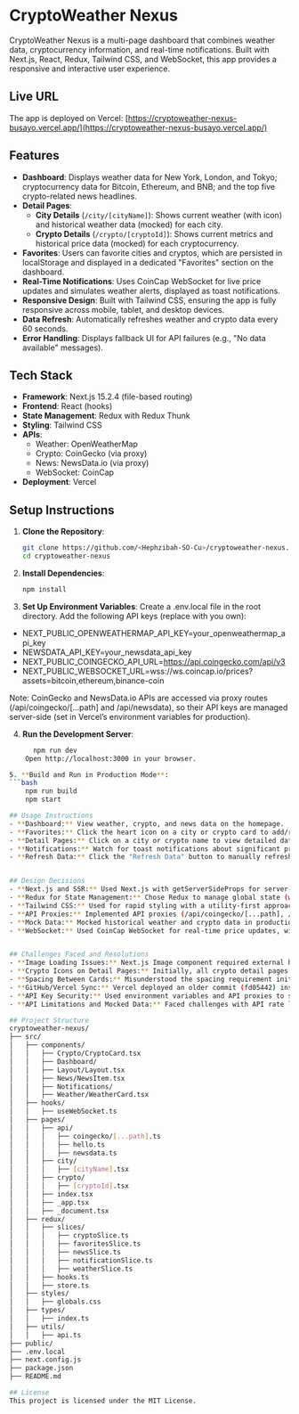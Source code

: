 # CryptoWeather Nexus

CryptoWeather Nexus is a multi-page dashboard that combines weather data, cryptocurrency information, and real-time notifications. Built with Next.js, React, Redux, Tailwind CSS, and WebSocket, this app provides a responsive and interactive user experience.

## Live URL
The app is deployed on Vercel: [https://cryptoweather-nexus-busayo.vercel.app/](https://cryptoweather-nexus-busayo.vercel.app/)

## Features
- **Dashboard**: Displays weather data for New York, London, and Tokyo; cryptocurrency data for Bitcoin, Ethereum, and BNB; and the top five crypto-related news headlines.
- **Detail Pages**:
  - **City Details** (`/city/[cityName]`): Shows current weather (with icon) and historical weather data (mocked) for each city.
  - **Crypto Details** (`/crypto/[cryptoId]`): Shows current metrics and historical price data (mocked) for each cryptocurrency.
- **Favorites**: Users can favorite cities and cryptos, which are persisted in localStorage and displayed in a dedicated "Favorites" section on the dashboard.
- **Real-Time Notifications**: Uses CoinCap WebSocket for live price updates and simulates weather alerts, displayed as toast notifications.
- **Responsive Design**: Built with Tailwind CSS, ensuring the app is fully responsive across mobile, tablet, and desktop devices.
- **Data Refresh**: Automatically refreshes weather and crypto data every 60 seconds.
- **Error Handling**: Displays fallback UI for API failures (e.g., "No data available" messages).

## Tech Stack
- **Framework**: Next.js 15.2.4 (file-based routing)
- **Frontend**: React (hooks)
- **State Management**: Redux with Redux Thunk
- **Styling**: Tailwind CSS
- **APIs**:
  - Weather: OpenWeatherMap
  - Crypto: CoinGecko (via proxy)
  - News: NewsData.io (via proxy)
  - WebSocket: CoinCap
- **Deployment**: Vercel

## Setup Instructions
1. **Clone the Repository**:
   ```bash
   git clone https://github.com/<Hephzibah-SO-Cu>/cryptoweather-nexus.git
   cd cryptoweather-nexus

2. **Install Dependencies**:
    ```bash
    npm install

3. **Set Up Environment Variables**:
Create a .env.local file in the root directory.
Add the following API keys (replace with you own):
  - NEXT_PUBLIC_OPENWEATHERMAP_API_KEY=your_openweathermap_api_key
  - NEWSDATA_API_KEY=your_newsdata_api_key
  - NEXT_PUBLIC_COINGECKO_API_URL=https://api.coingecko.com/api/v3
  - NEXT_PUBLIC_WEBSOCKET_URL=wss://ws.coincap.io/prices?assets=bitcoin,ethereum,binance-coin

  Note: CoinGecko and NewsData.io APIs are accessed via proxy routes (/api/coingecko/[...path] and /api/newsdata), so their API keys are managed server-side (set in Vercel’s environment variables for production).

4. **Run the Development Server**:
  ```bash
        npm run dev
      Open http://localhost:3000 in your browser.

5. **Build and Run in Production Mode**:
  ```bash
      npm run build
      npm start

## Usage Instructions
- **Dashboard:** View weather, crypto, and news data on the homepage.
- **Favorites:** Click the heart icon on a city or crypto card to add/remove it from favorites. Favorited items appear in the "Favorites" section.
- **Detail Pages:** Click on a city or crypto name to view detailed data (e.g., /city/new-york, /crypto/bitcoin).
- **Notifications:** Watch for toast notifications about significant price changes or weather alerts.
- **Refresh Data:** Click the "Refresh Data" button to manually refresh the dashboard, or wait for the automatic 60-second refresh.


## Design Decisions
- **Next.js and SSR:** Used Next.js with getServerSideProps for server-side rendering of detail pages, ensuring SEO-friendly deep links and fast initial loads.
- **Redux for State Management:** Chose Redux to manage global state (weather, crypto, news, favorites, notifications) for consistency and scalability.
- **Tailwind CSS:** Used for rapid styling with a utility-first approach, ensuring a responsive and consistent design system.
- **API Proxies:** Implemented API proxies (/api/coingecko/[...path], /api/newsdata) to securely manage API keys in production and avoid CORS issues.
- **Mock Data:** Mocked historical weather and crypto data in production (fetchCryptoDetail, fetchCryptoHistoricalData, fetchHistoricalWeatherData) due to API limitations.
- **WebSocket:** Used CoinCap WebSocket for real-time price updates, with simulated weather alerts for simplicity.


## Challenges Faced and Resolutions
- **Image Loading Issues:** Next.js Image component required external hostnames to be configured in next.config.js. Resolved by adding images.remotePatterns for openweathermap.org, assets.coingecko.com, and coin-images.coingecko.com.
- **Crypto Icons on Detail Pages:** Initially, all crypto detail pages showed the Bitcoin icon due to hardcoded mock data. Fixed by mapping crypto IDs to their respective icon URLs in fetchCryptoDetail.
- **Spacing Between Cards:** Misunderstood the spacing requirement initially; fixed by moving space-y classes to the correct container in index.tsx.
- **GitHub/Vercel Sync:** Vercel deployed an older commit (fd05442) instead of the latest one. Resolved by confirming the Production Branch was set to main and redeploying.
- **API Key Security:** Used environment variables and API proxies to securely manage API keys, avoiding exposure in the frontend.
- **API Limitations and Mocked Data:** Faced challenges with API rate limits and lack of historical data access (e.g., OpenWeatherMap’s free tier doesn’t provide historical weather data, and CoinGecko’s free tier has rate limits). Resolved by mocking historical data (fetchCryptoDetail, fetchCryptoHistoricalData, fetchHistoricalWeatherData) to ensure functionality while staying within API constraints.

## Project Structure
cryptoweather-nexus/
├── src/
│   ├── components/
│   │   ├── Crypto/CryptoCard.tsx
│   │   ├── Dashboard/
│   │   ├── Layout/Layout.tsx
│   │   ├── News/NewsItem.tsx
│   │   ├── Notifications/
│   │   ├── Weather/WeatherCard.tsx
│   ├── hooks/
│   │   ├── useWebSocket.ts
│   ├── pages/
│   │   ├── api/
│   │   │   ├── coingecko/[...path].ts
│   │   │   ├── hello.ts
│   │   │   ├── newsdata.ts
│   │   ├── city/
│   │   │   ├── [cityName].tsx
│   │   ├── crypto/
│   │   │   ├── [cryptoId].tsx
│   │   ├── index.tsx
│   │   ├── _app.tsx
│   │   ├── _document.tsx
│   ├── redux/
│   │   ├── slices/
│   │   │   ├── cryptoSlice.ts
│   │   │   ├── favoritesSlice.ts
│   │   │   ├── newsSlice.ts
│   │   │   ├── notificationSlice.ts
│   │   │   ├── weatherSlice.ts
│   │   ├── hooks.ts
│   │   ├── store.ts
│   ├── styles/
│   │   ├── globals.css
│   ├── types/
│   │   ├── index.ts
│   ├── utils/
│   │   ├── api.ts
├── public/
├── .env.local
├── next.config.js
├── package.json
├── README.md

## License
This project is licensed under the MIT License.
